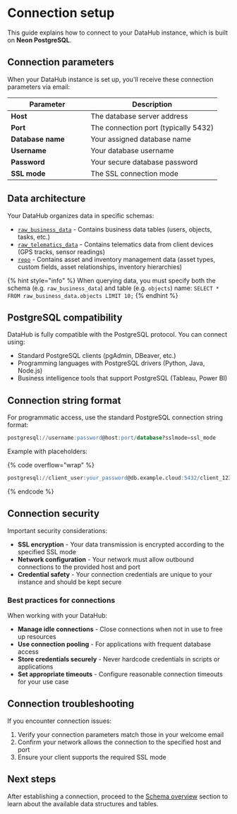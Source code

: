 # Connection setup

This guide explains how to connect to your DataHub instance, which is built on **Neon PostgreSQL**.

## Connection parameters

When your DataHub instance is set up, you'll receive these connection parameters via email:

<table><thead><tr><th width="164.9091796875">Parameter</th><th>Description</th></tr></thead><tbody><tr><td><strong>Host</strong></td><td>The database server address</td></tr><tr><td><strong>Port</strong></td><td>The connection port (typically 5432)</td></tr><tr><td><strong>Database name</strong></td><td>Your assigned database name</td></tr><tr><td><strong>Username</strong></td><td>Your database username</td></tr><tr><td><strong>Password</strong></td><td>Your secure database password</td></tr><tr><td><strong>SSL mode</strong></td><td>The SSL connection mode</td></tr></tbody></table>

## Data architecture

Your DataHub organizes data in specific schemas:

* [`raw_business_data`](../schema-overview/bronze-layer.md#raw_business_data-structure) - Contains business data tables (users, objects, tasks, etc.)
* [`raw_telematics_data`](../schema-overview/bronze-layer.md#raw_telematics_data-structure) - Contains telematics data from client devices (GPS tracks, sensor readings)
* [`repo`](../schema-overview/bronze-layer.md#repo-data-structure) -  Contains asset and inventory management data (asset types, custom fields, asset relationships, inventory hierarchies)

{% hint style="info" %}
When querying data, you must specify both the schema (e.g. `raw_business_data`) and table (e.g. `objects`) name: `SELECT * FROM raw_business_data.objects LIMIT 10;`
{% endhint %}

## PostgreSQL compatibility

DataHub is fully compatible with the PostgreSQL protocol. You can connect using:

* Standard PostgreSQL clients (pgAdmin, DBeaver, etc.)
* Programming languages with PostgreSQL drivers (Python, Java, Node.js)
* Business intelligence tools that support PostgreSQL (Tableau, Power BI)

## Connection string format

For programmatic access, use the standard PostgreSQL connection string format:

```sql
postgresql://username:password@host:port/database?sslmode=ssl_mode
```

Example with placeholders:

{% code overflow="wrap" %}
```sql
postgresql://client_user:your_password@db.example.cloud:5432/client_123_dwh?sslmode=require
```
{% endcode %}

## Connection security

Important security considerations:

* **SSL encryption** - Your data transmission is encrypted according to the specified SSL mode
* **Network configuration** - Your network must allow outbound connections to the provided host and port
* **Credential safety** - Your connection credentials are unique to your instance and should be kept secure

### Best practices for connections

When working with your DataHub:

* **Manage idle connections** - Close connections when not in use to free up resources
* **Use connection pooling** - For applications with frequent database access
* **Store credentials securely** - Never hardcode credentials in scripts or applications
* **Set appropriate timeouts** - Configure reasonable connection timeouts for your use case

## Connection troubleshooting

If you encounter connection issues:

1. Verify your connection parameters match those in your welcome email
2. Confirm your network allows the connection to the specified host and port
3. Ensure your client supports the required SSL mode

## Next steps

After establishing a connection, proceed to the [Schema overview](../schema-overview/) section to learn about the available data structures and tables.
